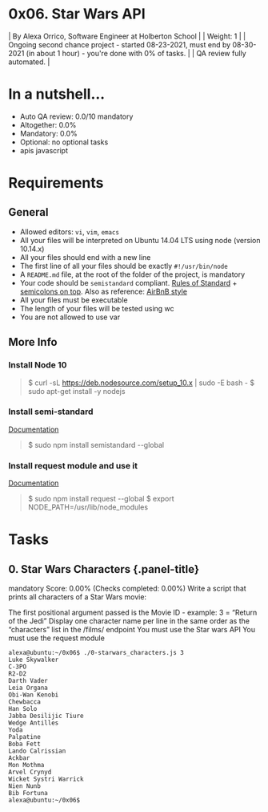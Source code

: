 # 0x06. Star Wars API
 | By Alexa Orrico, Software Engineer at Holberton School |
 | Weight: 1 |
 | Ongoing second chance project - started 08-23-2021, must end by 08-30-2021 (in about 1 hour) - you're done with 0% of tasks. |
 | QA review fully automated. |

# In a nutshell…
* Auto QA review: 0.0/10 mandatory
* Altogether:  0.0%
* Mandatory: 0.0%
* Optional: no optional tasks
* apis javascript

# Requirements
## General
* Allowed editors: `vi`, `vim`, `emacs`
* All your files will be interpreted on Ubuntu 14.04 LTS using node (version 10.14.x)
* All your files should end with a new line
* The first line of all your files should be exactly `#!/usr/bin/node`
* A `README.md` file, at the root of the folder of the project, is mandatory
* Your code should be `semistandard` compliant. [Rules of Standard](https://standardjs.com/rules.html) + [semicolons on top](https://github.com/standard/semistandard). Also as reference: [AirBnB style](https://github.com/airbnb/javascript)
* All your files must be executable
* The length of your files will be tested using wc
* You are not allowed to use var

## More Info
### Install Node 10
> $ curl -sL https://deb.nodesource.com/setup_10.x | sudo -E bash -
> $ sudo apt-get install -y nodejs

### Install semi-standard
[Documentation](https://github.com/standard/semistandard)
> $ sudo npm install semistandard --global

### Install request module and use it
[Documentation](https://github.com/request/request)

> $ sudo npm install request --global
> $ export NODE_PATH=/usr/lib/node_modules

# Tasks
## 0. Star Wars Characters {.panel-title}
mandatory
Score: 0.00% (Checks completed: 0.00%)
Write a script that prints all characters of a Star Wars movie:

The first positional argument passed is the Movie ID - example: 3 = “Return of the Jedi”
Display one character name per line in the same order as the “characters” list in the /films/ endpoint
You must use the Star wars API
You must use the request module

<!-- -->

    alexa@ubuntu:~/0x06$ ./0-starwars_characters.js 3
    Luke Skywalker
    C-3PO
    R2-D2
    Darth Vader
    Leia Organa
    Obi-Wan Kenobi
    Chewbacca
    Han Solo
    Jabba Desilijic Tiure
    Wedge Antilles
    Yoda
    Palpatine
    Boba Fett
    Lando Calrissian
    Ackbar
    Mon Mothma
    Arvel Crynyd
    Wicket Systri Warrick
    Nien Nunb
    Bib Fortuna
    alexa@ubuntu:~/0x06$ 
